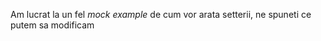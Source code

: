 Am lucrat la un fel <i>mock example</i> de cum vor arata setterii, ne spuneti ce putem sa modificam
